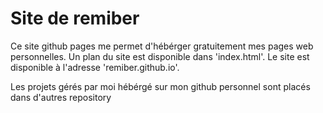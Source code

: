 # Site de remiber
Ce site github pages me permet d'hébérger gratuitement mes pages web personnelles.
Un plan du site est disponible dans 'index.html'.
Le site est disponible à l'adresse 'remiber.github.io'.

Les projets gérés par moi hébérgé sur mon github personnel sont placés dans d'autres repository
